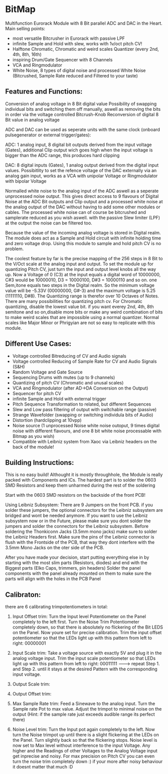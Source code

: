 # BitMap
Multifunction Eurorack Module with 8 Bit parallel ADC and DAC in the Heart. Main selling points:
- most versatile Bitcrusher in Eurorack with passive LPF
- infinite Sample and Hold with slew, works with 1v/oct pitch CV!
- Halftone Chromatic, Chromatic and weird scales Quantizer (every 2nd, 4th, 8th, 16th)
- inspiring Drum/Gate Sequencer with 8 Channels
- VCA and Ringmodulator
- White Noise, 8 types of digital noise and processed White Noise (Bitcrushed, Sample Rate reduced and Filtered to your taste)

## Features and Functions:

Conversion of analog voltage in 8 Bit digital value
Possibility of swapping individual bits and switching them off manually, 
aswell as removing the bits in order via the voltage controlled Bitcrush-Knob
Reconversion of digital 8 Bit value in analog voltage

ADC and DAC can be used as seperate units with the same clock (onboard pulsegenerator or external trigger/gates):

ADC: 1 analog input, 8 digital bit outputs derived from the input voltage (Gates), additional Clip output wich goes high when the input voltage is bigger than the ADC range, this produces hard clipping

DAC: 8 digital inputs (Gates), 1 analog output derived from the digital input values. Possibitlity to set the refence voltage of the DAC externally via an analog gain input, works as a VCA with unipolar Voltage or Ringmodulator with bipolar Voltage

Normalled white noise to the analog input of the ADC aswell as a seperate unprocessed noise output. This gives direct access to 9 flavours of Digital Noise at the ADC Bit outputs and Clip output and a processed white noise at the analog output of the DAC without having to add some other modules or cables. The processed white noise can of course be bitcrushed and samplerate reduced as you wish aswell. with the passive Slew limiter (LPF) at the output the noise can be filtered too.

Because the value of the incoming analog voltage is stored in Digital realm. The module does act as a Sample and Hold circuit with infinite holding time and zero voltage drop. Using this module to sample and hold pitch CV is no problem.

The coolest feature by far is the precise mapping of the 256 steps in 8 Bit to the V/Oct scale at the analog input and output. To set the module up for quantizing Pitch CV, just turn the input and output level knobs all the way up. Now a Voltage of 0 (C3) at the input equals a digital word of 10000000, C#3 would be 10000010, D3 = 10000100, D#3 = 10000110 and so on. one Sem,itone equals two steps in the Digital realm. So the minimum voltage value will be -5.33V (00000000, G#-3) and the maximum voltage is 5.25 (11111110, D#8). The Quantizing range is therefor over 10 Octaves of Notes. There are many possibilities for quantizing pitch cv. For Chromatic quantizing, disable the lowest value bit. if you want everey 2nd, 4th, 8th semitone and so on,disable more bits or make any weird combination of bits to make weird scales that are impossible using a normal quantizer. Normal scales like Major Minor or Phrigyian are not so easy to replicate with this module.





## Different Use Cases:

- Voltage controlled Bitreducing of CV and Audio signals
- Voltage controlled Reducing of Sample Rate for CV and Audio Signals (S&H)
- Random Voltage and Gate Source
- Sequencing Drums with mutes (up to 9 channels)
- Quantizing of pitch CV (Chromatic and unusal scales)
- VCA and Ringmodulator (after AD->DA Conversion on the Output)
- Sequencer for pitch CV
- infinite Sample and Hold with external trigger
- Pitch Sequence Transformation to related, but different Sequences
- Slew and Low pass filtering of output with switchable range (passive)
- Strange Wavefolder (swapping or switching individula bits of Audio)
- Distortion (hardclipping at 10vpp)
- Noise source (1 unprocessed Noise white noise outoput, 9 times digital noise with different flavours, and one 8 bit white noise processable with Bitmap as you wish) 
- Compatible with Leibniz system from Xaoc via Leibniz headers on the back of the module!





## Building Instructions:

This is no easy build! Althought it is mostly throughhole, the Module is really packed with Components and ICs.
The hardest part is to solder the 0603 SMD Resistors and keep them unharmed during the rest of the soldering

Start with the 0603 SMD resistors on the backside of the front PCB!

Using Leibniz Subsystem:
There are 9 Jumpers on the front PCB. if you solder these jumpers, the optional connectors for the Leibniz subsystem are bridged and wont be needed anymore. If you want to use the Leibniz subsystem now or in the Future, please make sure you dont solder the jumpers and solder the connectors for the Leibniz subsystem.
Before soldering the Thonkiconn Jacks (3.5mm mono jacks) make sure to solder the Leibniz Headers first. Make sure the pins of the Leibniz connector is flush with the Frontside of the PCB, that way they dont interfere with the 3.5mm Mono Jacks on the oter side of the PCB.

After you have made your decision, start putting everything else in by starting with the most slim parts (Resistors, diodes) and end with the Biggest parts (Elko Caps, trimmers, pin headers)
Solder the panel components with the panel already mounted on them to make sure the parts will align with the holes in the PCB Panel







## Calibraton:

there are 6 calibrating trimpotentiometers in total:




1. Input Offset trim:
Turn the Input level Potentiometer on the Panel completely to the left first. Turn the Noise Trim Potentiometer completely down, so that there is absolutely no flickering of the Bit LEDS on the Panel. Now youre set for precise calibration. Trim the input offset potentiometer so that the LEDs light up with this pattern from left to right: 00000001

2. Input Scale trim:
Take a voltage source with exactly 5V and plug it in the analog voltage input. Trim the input scale potentiometer so that LEDs light up with this pattern from left to right: 00011111    ---> repeat Step 1. and Step 2. until it stays at the desired Pattern with the corresponding input voltage.


3. Output Scale trim:


4. Output Offset trim:


5. Max Sample Rate trim:
Feed a Sinewave to the analog input. Turn the Sample rate Pot to max value. Adjust the trimpot to minimal noise on the output (Hint: if the sample rate just exceeds audible range its perfect there)

6. Noise Level trim: 
Turn the Input pot again completely to the left. Now turn the Noise trimpot up until there is a slight flickering at the LEDs on the Panel. Turn slightly back so that the flickering stops. Noise level is now set to Max level without interference to the input Voltage. Any higher and the Readings of other Voltages to the Analog Voltage input get inprecise and noisy. For max precision on Pitch CV you can even turn the noise trim completely down :) if your more after noisy behaviour it doesnt matter that much :D


